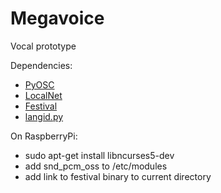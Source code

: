 Megavoice
=========

Vocal prototype

Dependencies:
- [PyOSC](https://trac.v2.nl/wiki/pyOSC)
- [LocalNet](https://github.com/astrovandalistas/LocalNet)
- [Festival](http://www.cstr.ed.ac.uk/projects/festival)
- [langid.py](https://github.com/saffsd/langid.py)

On RaspberryPi:
- sudo apt-get install libncurses5-dev
- add snd_pcm_oss to /etc/modules
- add link to festival binary to current directory
